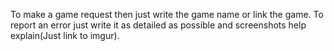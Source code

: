 


To make a game request then just write the game name or link the game.
To report an error just write it as detailed as possible and screenshots help explain(Just link to imgur).
